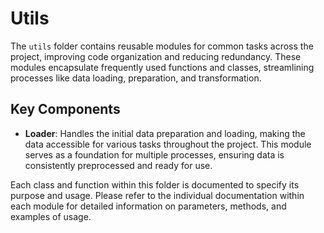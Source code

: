 # Utils

The `utils` folder contains reusable modules for common tasks across the project, improving code organization and reducing redundancy. These modules encapsulate frequently used functions and classes, streamlining processes like data loading, preparation, and transformation.

## Key Components

- **Loader**: Handles the initial data preparation and loading, making the data accessible for various tasks throughout the project. This module serves as a foundation for multiple processes, ensuring data is consistently preprocessed and ready for use.

Each class and function within this folder is documented to specify its purpose and usage. Please refer to the individual documentation within each module for detailed information on parameters, methods, and examples of usage.
